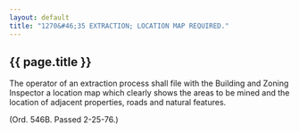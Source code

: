 ```yaml
---
layout: default 
title: "1270&#46;35 EXTRACTION; LOCATION MAP REQUIRED."
---
```


{{ page.title }}
----------------

The operator of an extraction process shall file with the Building and
Zoning Inspector a location map which clearly shows the areas to be
mined and the location of adjacent properties, roads and natural
features.

(Ord. 546B. Passed 2-25-76.)

